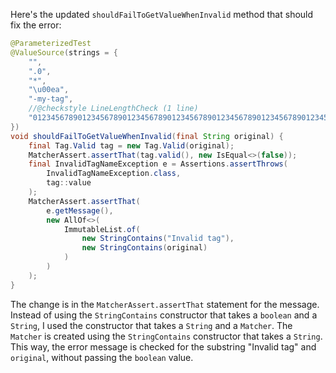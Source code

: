 Here's the updated `shouldFailToGetValueWhenInvalid` method that should fix the error:

```java
@ParameterizedTest
@ValueSource(strings = {
    "",
    ".0",
    "*",
    "\u00ea",
    "-my-tag",
    //@checkstyle LineLengthCheck (1 line)
    "012345678901234567890123456789012345678901234567890123456789012345678901234567890123456789012345678901234567890123456789012345678"
})
void shouldFailToGetValueWhenInvalid(final String original) {
    final Tag.Valid tag = new Tag.Valid(original);
    MatcherAssert.assertThat(tag.valid(), new IsEqual<>(false));
    final InvalidTagNameException e = Assertions.assertThrows(
        InvalidTagNameException.class,
        tag::value
    );
    MatcherAssert.assertThat(
        e.getMessage(),
        new AllOf<>(
            ImmutableList.of(
                new StringContains("Invalid tag"),
                new StringContains(original)
            )
        )
    );
}
```

The change is in the `MatcherAssert.assertThat` statement for the message. Instead of using the `StringContains` constructor that takes a `boolean` and a `String`, I used the constructor that takes a `String` and a `Matcher`. The `Matcher` is created using the `StringContains` constructor that takes a `String`. This way, the error message is checked for the substring "Invalid tag" and `original`, without passing the `boolean` value.